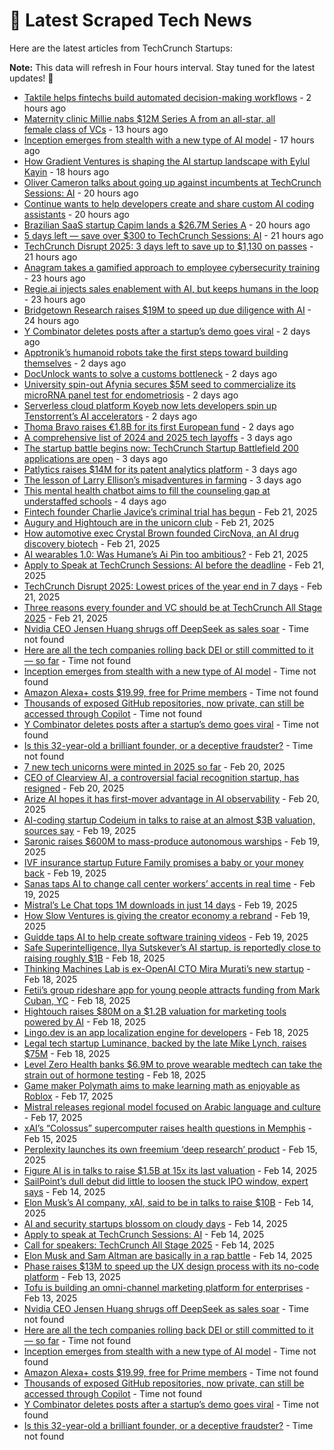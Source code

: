 
# 📰 Latest Scraped Tech News

Here are the latest articles from TechCrunch Startups:

**Note:** This data will refresh in Four hours interval. Stay tuned for the latest updates! 🔄
- [Taktile helps fintechs build automated decision-making workflows](https://techcrunch.com/2025/02/27/taktile-helps-fintechs-build-automated-decision-making-workflows/) - 2 hours ago
- [Maternity clinic Millie nabs $12M Series A from an all-star, all female class of VCs](https://techcrunch.com/2025/02/26/maternity-clinic-millie-nabs-12m-series-a-from-an-all-star-all-female-class-of-vcs/) - 13 hours ago
- [Inception emerges from stealth with a new type of AI model](https://techcrunch.com/2025/02/26/inception-emerges-from-stealth-with-a-new-type-of-ai-model/) - 17 hours ago
- [How Gradient Ventures is shaping the AI startup landscape with Eylul Kayin](https://techcrunch.com/podcast/how-gradient-ventures-is-shaping-the-ai-startup-landscape-with-eylul-kayin/) - 18 hours ago
- [Oliver Cameron talks about going up against incumbents at TechCrunch Sessions: AI](https://techcrunch.com/2025/02/26/founders-talk-about-going-up-against-incumbents-at-techcrunch-sessions-ai/) - 20 hours ago
- [Continue wants to help developers create and share custom AI coding assistants](https://techcrunch.com/2025/02/26/continue-wants-to-help-developers-create-and-share-custom-ai-coding-assistants/) - 20 hours ago
- [Brazilian SaaS startup Capim lands a $26.7M Series A](https://techcrunch.com/2025/02/26/capim-a-brazilian-bnpl-startup-for-dental-services-lands-a-26-7m-series-a/) - 20 hours ago
- [5 days left — save over $300 to TechCrunch Sessions: AI](https://techcrunch.com/2025/02/26/5-days-left-save-over-300-to-techcrunch-sessions-ai/) - 21 hours ago
- [TechCrunch Disrupt 2025: 3 days left to save up to $1,130 on passes](https://techcrunch.com/2025/02/26/techcrunch-disrupt-2025-3-days-left-to-save-up-to-1130-on-passes/) - 21 hours ago
- [Anagram takes a gamified approach to employee cybersecurity training](https://techcrunch.com/2025/02/26/anagram-takes-a-gamified-approach-to-employee-cybersecurity-training/) - 23 hours ago
- [Regie.ai injects sales enablement with AI, but keeps humans in the loop](https://techcrunch.com/2025/02/26/regie-ai-injects-sales-enablement-with-ai-but-keeps-humans-in-the-loop/) - 23 hours ago
- [Bridgetown Research raises $19M to speed up due diligence with AI](https://techcrunch.com/2025/02/26/bridgetown-research-raises-19m-to-speed-up-due-diligence-with-ai/) - 24 hours ago
- [Y Combinator deletes posts after a startup’s demo goes viral](https://techcrunch.com/2025/02/25/y-combinator-deletes-posts-after-a-startups-demo-goes-viral/) - 2 days ago
- [Apptronik’s humanoid robots take the first steps toward building themselves](https://techcrunch.com/2025/02/25/apptroniks-humanoid-robots-take-the-first-steps-toward-building-themselves/) - 2 days ago
- [DocUnlock wants to solve a customs bottleneck](https://techcrunch.com/2025/02/25/docunlock-wants-to-solve-a-customs-bottleneck/) - 2 days ago
- [University spin-out Afynia secures $5M seed to commercialize its microRNA panel test for endometriosis](https://techcrunch.com/2025/02/25/university-spin-out-afynia-secures-5m-seed-to-commercialize-its-microrna-panel-test-for-endometriosis/) - 2 days ago
- [Serverless cloud platform Koyeb now lets developers spin up Tenstorrent’s AI accelerators](https://techcrunch.com/2025/02/25/serverless-cloud-platform-koyeb-lets-developers-spin-up-tenstorrent-ai-accelerators/) - 2 days ago
- [Thoma Bravo raises €1.8B for its first European fund](https://techcrunch.com/2025/02/25/thoma-bravo-raises-e1-8b-for-its-first-european-fund/) - 2 days ago
- [A comprehensive list of 2024 and 2025 tech layoffs](https://techcrunch.com/2025/02/24/tech-layoffs-2024-list/) - 3 days ago
- [The startup battle begins now: TechCrunch Startup Battlefield 200 applications are open](https://techcrunch.com/2025/02/24/the-startup-battle-begins-now-techcrunch-startup-battlefield-200-applications-are-now-open/) - 3 days ago
- [Patlytics raises $14M for its patent analytics platform](https://techcrunch.com/2025/02/24/patlytics-raises-14m-series-a-funding-for-its-patent-analytics-platform/) - 3 days ago
- [The lesson of Larry Ellison’s misadventures in farming](https://techcrunch.com/2025/02/23/the-lesson-of-larry-ellisons-misadventures-in-farming/) - 3 days ago
- [This mental health chatbot aims to fill the counseling gap at understaffed schools](https://techcrunch.com/2025/02/23/this-mental-health-chatbot-aims-to-fill-the-counseling-gap-at-understaffed-schools/) - 4 days ago
- [Fintech founder Charlie Javice’s criminal trial has begun](https://techcrunch.com/2025/02/21/fintech-founder-charlie-javices-criminal-trial-has-begun/) - Feb 21, 2025
- [Augury and Hightouch are in the unicorn club](https://techcrunch.com/2025/02/21/augury-and-hightouch-joined-the-unicorn-club/) - Feb 21, 2025
- [How automotive exec Crystal Brown founded CircNova, an AI drug discovery biotech](https://techcrunch.com/2025/02/21/how-automotive-exec-crystal-brown-founded-circnova-an-ai-drug-discovery-biotech/) - Feb 21, 2025
- [AI wearables 1.0: Was Humane’s Ai Pin too ambitious?](https://techcrunch.com/podcast/ai-wearables-1-0-was-humanes-ai-pin-too-ambitious/) - Feb 21, 2025
- [Apply to Speak at TechCrunch Sessions: AI before the deadline](https://techcrunch.com/2025/02/21/apply-to-speak-at-techcrunch-sessions-ai-before-the-deadline/) - Feb 21, 2025
- [TechCrunch Disrupt 2025: Lowest prices of the year end in 7 days](https://techcrunch.com/2025/02/21/techcrunch-disrupt-2025-lowest-prices-of-the-year-end-in-7-days/) - Feb 21, 2025
- [Three reasons every founder and VC should be at TechCrunch All Stage 2025](https://techcrunch.com/2025/02/21/3-big-reasons-to-attend-techcrunch-all-stage-2025-if-you-are-a-founder-or-vc/) - Feb 21, 2025
- [Nvidia CEO Jensen Huang shrugs off DeepSeek as sales soar](https://techcrunch.com/2025/02/26/nvidia-ceo-jensen-huang-shrugs-off-deepseek-as-sales-soar/) - Time not found
- [Here are all the tech companies rolling back DEI or still committed to it — so far](https://techcrunch.com/2025/02/26/here-are-all-the-tech-companies-rolling-back-dei-or-still-committed-to-it-so-far/) - Time not found
- [Inception emerges from stealth with a new type of AI model](https://techcrunch.com/2025/02/26/inception-emerges-from-stealth-with-a-new-type-of-ai-model/) - Time not found
- [Amazon Alexa+ costs $19.99, free for Prime members](https://techcrunch.com/2025/02/26/amazon-alexa-costs-19-99-free-for-prime-members/) - Time not found
- [Thousands of exposed GitHub repositories, now private, can still be accessed through Copilot](https://techcrunch.com/2025/02/26/thousands-of-exposed-github-repositories-now-private-can-still-be-accessed-through-copilot/) - Time not found
- [Y Combinator deletes posts after a startup’s demo goes viral](https://techcrunch.com/2025/02/25/y-combinator-deletes-posts-after-a-startups-demo-goes-viral/) - Time not found
- [Is this 32-year-old a brilliant founder, or a deceptive fraudster?](https://techcrunch.com/2025/02/25/is-this-32-year-old-a-brilliant-founder-or-a-deceptive-fraudster/) - Time not found
- [7 new tech unicorns were minted in 2025 so far](https://techcrunch.com/2025/02/20/7-new-tech-unicorns-were-minted-in-2025-so-far/) - Feb 20, 2025
- [CEO of Clearview AI, a controversial facial recognition startup, has resigned](https://techcrunch.com/2025/02/20/ceo-of-clearview-ai-a-controversial-facial-recognition-startup-has-resigned/) - Feb 20, 2025
- [Arize AI hopes it has first-mover advantage in AI observability](https://techcrunch.com/2025/02/20/arize-ai-hopes-it-has-first-mover-advantage-in-ai-observability/) - Feb 20, 2025
- [AI-coding startup Codeium in talks to raise at an almost $3B valuation, sources say](https://techcrunch.com/2025/02/19/ai-coding-startup-codeium-in-talks-to-raise-at-an-almost-3b-valuation-sources-say/) - Feb 19, 2025
- [Saronic raises $600M to mass-produce autonomous warships](https://techcrunch.com/2025/02/19/saronic-raises-600m-to-mass-produce-autonomous-warships/) - Feb 19, 2025
- [IVF insurance startup Future Family promises a baby or your money back](https://techcrunch.com/2025/02/19/ivf-insurance-startup-future-family-promises-a-baby-or-your-money-back/) - Feb 19, 2025
- [Sanas taps AI to change call center workers’ accents in real time](https://techcrunch.com/2025/02/19/sanas-taps-ai-to-change-call-center-workers-accents-in-real-time/) - Feb 19, 2025
- [Mistral’s Le Chat tops 1M downloads in just 14 days](https://techcrunch.com/2025/02/19/mistrals-le-chat-tops-1m-downloads-in-just-14-days/) - Feb 19, 2025
- [How Slow Ventures is giving the creator economy a rebrand](https://techcrunch.com/podcast/how-slow-ventures-is-giving-the-creator-economy-a-rebrand/) - Feb 19, 2025
- [Guidde taps AI to help create software training videos](https://techcrunch.com/2025/02/19/guidde-taps-ai-to-help-create-software-training-videos/) - Feb 19, 2025
- [Safe Superintelligence, Ilya Sutskever’s AI startup, is reportedly close to raising roughly $1B](https://techcrunch.com/2025/02/18/safe-superintelligence-ilya-sutskevers-ai-startup-is-reportedly-close-to-raising-roughly-1b/) - Feb 18, 2025
- [Thinking Machines Lab is ex-OpenAI CTO Mira Murati’s new startup](https://techcrunch.com/2025/02/18/thinking-machines-lab-is-ex-openai-cto-mira-muratis-new-startup/) - Feb 18, 2025
- [Fetii’s group rideshare app for young people attracts funding from Mark Cuban, YC](https://techcrunch.com/2025/02/18/fetiis-group-rideshare-app-for-young-people-has-attracted-funds-from-mark-cuban-yc/) - Feb 18, 2025
- [Hightouch raises $80M on a $1.2B valuation for marketing tools powered by AI](https://techcrunch.com/2025/02/18/hightouch-raises-80m-on-a-1-2b-valuation-for-marketing-tools-powered-by-ai/) - Feb 18, 2025
- [Lingo.dev is an app localization engine for developers](https://techcrunch.com/2025/02/18/lingo-dev-is-an-app-localization-engine-for-developers/) - Feb 18, 2025
- [Legal tech startup Luminance, backed by the late Mike Lynch, raises $75M](https://techcrunch.com/2025/02/18/legal-ai-startup-luminance-backed-by-the-late-mike-lynch-raises-75m/) - Feb 18, 2025
- [Level Zero Health banks $6.9M to prove wearable medtech can take the strain out of hormone testing](https://techcrunch.com/2025/02/18/level-zero-health-banks-6-9m-to-prove-wearable-medtech-can-take-the-strain-out-of-hormone-testing/) - Feb 18, 2025
- [Game maker Polymath aims to make learning math as enjoyable as Roblox](https://techcrunch.com/2025/02/17/polymath-aims-to-make-learning-math-as-enjoyable-as-roblox-with-its-educational-sandbox-game/) - Feb 17, 2025
- [Mistral releases regional model focused on Arabic language and culture](https://techcrunch.com/2025/02/17/mistral-releases-regional-model-focused-on-arabic-language-and-culture/) - Feb 17, 2025
- [xAI’s “Colossus” supercomputer raises health questions in Memphis](https://techcrunch.com/2025/02/15/xais-colossus-supercomputer-raises-health-questions-in-memphis/) - Feb 15, 2025
- [Perplexity launches its own freemium ‘deep research’ product](https://techcrunch.com/2025/02/15/perplexity-launches-its-own-freemium-deep-research-product/) - Feb 15, 2025
- [Figure AI is in talks to raise $1.5B at 15x its last valuation](https://techcrunch.com/2025/02/14/figure-ai-is-in-talks-to-raise-1-5b-at-15x-its-last-valuation/) - Feb 14, 2025
- [SailPoint’s dull debut did little to loosen the stuck IPO window, expert says](https://techcrunch.com/2025/02/14/sailpoints-dull-debut-did-little-to-loosen-the-stuck-ipo-window-expert-says/) - Feb 14, 2025
- [Elon Musk’s AI company, xAI, said to be in talks to raise $10B](https://techcrunch.com/2025/02/14/elon-musks-ai-company-xai-said-to-be-in-talks-to-raise-10b/) - Feb 14, 2025
- [AI and security startups blossom on cloudy days](https://techcrunch.com/2025/02/14/ai-and-security-startups-blossom-on-cloudy-days/) - Feb 14, 2025
- [Apply to speak at TechCrunch Sessions: AI](https://techcrunch.com/2025/02/14/apply-to-speak-at-techcrunch-sessions-ai/) - Feb 14, 2025
- [Call for speakers: TechCrunch All Stage 2025](https://techcrunch.com/2025/02/14/call-for-speakers-techcrunch-all-stage-2025/) - Feb 14, 2025
- [Elon Musk and Sam Altman are basically in a rap battle](https://techcrunch.com/podcast/elon-musk-and-sam-altman-are-basically-in-a-rap-battle/) - Feb 14, 2025
- [Phase raises $13M to speed up the UX design process with its no-code platform](https://techcrunch.com/2025/02/13/phase-raises-13m-launches-its-no-code-platform-out-of-beta-to-challenge-figma/) - Feb 13, 2025
- [Tofu is building an omni-channel marketing platform for enterprises](https://techcrunch.com/2025/02/13/tofu-is-building-a-omni-channel-marketing-platform-for-enterprises/) - Feb 13, 2025
- [Nvidia CEO Jensen Huang shrugs off DeepSeek as sales soar](https://techcrunch.com/2025/02/26/nvidia-ceo-jensen-huang-shrugs-off-deepseek-as-sales-soar/) - Time not found
- [Here are all the tech companies rolling back DEI or still committed to it — so far](https://techcrunch.com/2025/02/26/here-are-all-the-tech-companies-rolling-back-dei-or-still-committed-to-it-so-far/) - Time not found
- [Inception emerges from stealth with a new type of AI model](https://techcrunch.com/2025/02/26/inception-emerges-from-stealth-with-a-new-type-of-ai-model/) - Time not found
- [Amazon Alexa+ costs $19.99, free for Prime members](https://techcrunch.com/2025/02/26/amazon-alexa-costs-19-99-free-for-prime-members/) - Time not found
- [Thousands of exposed GitHub repositories, now private, can still be accessed through Copilot](https://techcrunch.com/2025/02/26/thousands-of-exposed-github-repositories-now-private-can-still-be-accessed-through-copilot/) - Time not found
- [Y Combinator deletes posts after a startup’s demo goes viral](https://techcrunch.com/2025/02/25/y-combinator-deletes-posts-after-a-startups-demo-goes-viral/) - Time not found
- [Is this 32-year-old a brilliant founder, or a deceptive fraudster?](https://techcrunch.com/2025/02/25/is-this-32-year-old-a-brilliant-founder-or-a-deceptive-fraudster/) - Time not found